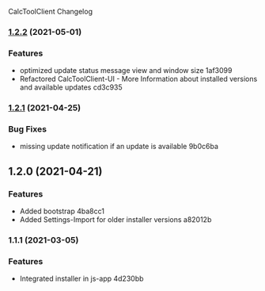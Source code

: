 CalcToolClient Changelog
### [1.2.2](///compare/v1.2.1...v1.2.2) (2021-05-01)


### Features

* optimized update status message view and window size 1af3099
* Refactored CalcToolClient-UI - More Information about installed versions and available updates cd3c935

### [1.2.1](///compare/v1.2.0...v1.2.1) (2021-04-25)


### Bug Fixes

* missing update notification if an update is available 9b0c6ba

## 1.2.0 (2021-04-21)


### Features

* Added bootstrap 4ba8cc1
* Added Settings-Import for older installer versions a82012b

### 1.1.1 (2021-03-05)


### Features

* Integrated installer in js-app 4d230bb
